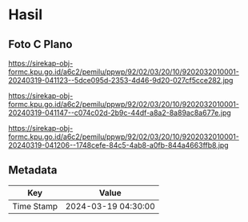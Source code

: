 # Hasil

## Foto C Plano

https://sirekap-obj-formc.kpu.go.id/a6c2/pemilu/ppwp/92/02/03/20/10/9202032010001-20240319-041123--5dce095d-2353-4d46-9d20-027cf5cce282.jpg

https://sirekap-obj-formc.kpu.go.id/a6c2/pemilu/ppwp/92/02/03/20/10/9202032010001-20240319-041147--c074c02d-2b9c-44df-a8a2-8a89ac8a677e.jpg

https://sirekap-obj-formc.kpu.go.id/a6c2/pemilu/ppwp/92/02/03/20/10/9202032010001-20240319-041206--1748cefe-84c5-4ab8-a0fb-844a4663ffb8.jpg


## Metadata

| Key        | Value               |
| ---------- | ------------------- |
| Time Stamp | 2024-03-19 04:30:00 |




